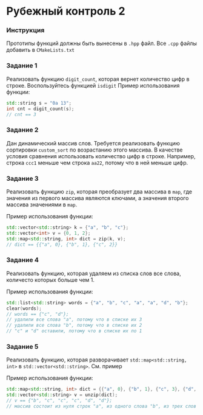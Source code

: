 # Рубежный контроль 2

### Инструкция
Прототипы функций должны быть вынесены в `.hpp` файл.
Все `.cpp` файлы добавить в `CMakeLists.txt`

### Задание 1
Реализовать функцию `digit_count`, которая вернет количество цифр в строке. Воспользуйтесь функцией `isdigit`
Пример использования функции:
```cpp
std::string s = "0a 13";
int cnt = digit_count(s);
// cnt == 3
```

### Задание 2
Дан динамический массив слов. Требуется реализовать функцию сортировки `custom_sort` по возрастанию этого массива. В качестве условия сравнения использовать количество цифр в строке.
Например, строка `ccc1` меньше чем строка `aa22`, потому что в ней меньше цифр.

### Задание 3
Реализовать функцию `zip`, которая преобразует два массива в `map`, где значения из первого массива являются ключами, а значения второго массива значениями в `map`.

Пример использования функции:
```cpp
std::vector<std::string> k = {"a", "b", "c"};
std::vector<int> v = {0, 1, 2};
std::map<std::string, int> dict = zip(k, v);
// dict == {{"a", 0}, {"b", 1}, {"c", 2}}
```

### Задание 4
Реализовать функцию, которая удаляем из списка слов все слова, количесто которых больше чем 1.

Пример использования функции:
```cpp
std::list<std::string> words = {"a", "b", "c", "a", "a", "d", "b"};
clear(words);
// words == {"c", "d"};
// удалили все слова "a", потому что в списке их 3
// удалили все слова "b", потому что в списке их 2
// "c" и "d" оставили, потому что в списке их по 1
```

### Задание 5
Реализовать функцию, которая разворачивает `std::map<std::string, int>` в `std::vector<std::string>`. См. пример

Пример использования функции:
```cpp
std::map<std::string, int> dict = {{"a", 0}, {"b", 1}, {"c", 3}, {"d", 2}};
std::vector<std::string> v = unzip(dict);
// v == {"b", "c", "c", "c", "d", "d"};
// массив состоит из нуля строк "a", из одного слова "b", из трех слов "c" и из двух слов "d"
```
